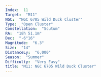 ```yaml
---
Index:  11
Target:  "M11"
NGC:  "NGC 6705 Wild Duck Cluster"
Type:  "Open Cluster"
Constellation:  "Scutum"
RA:  "18h 51.1m"
Dec:  "-6°16"
Magnitude:  "6.3"
Size:  "14"
DistanceLy:  "6,000"
Season:  "Summer"
Difficulty:  "Very Easy"
title: "M11: NGC 6705 Wild Duck Cluster"
---
```

